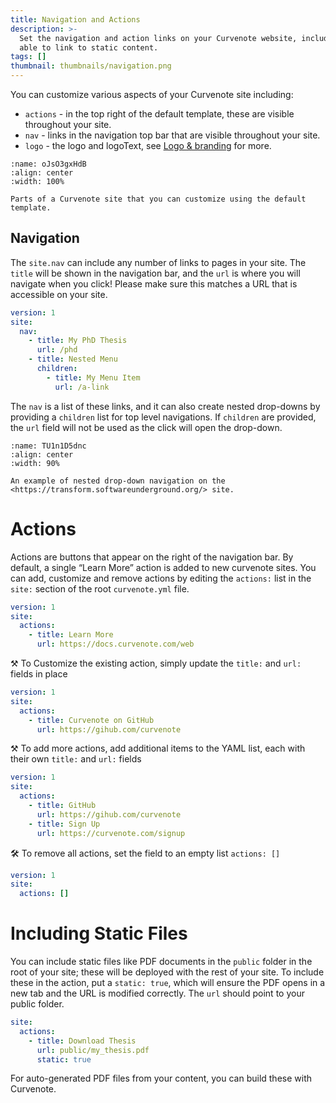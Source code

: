 ```yaml
---
title: Navigation and Actions
description: >-
  Set the navigation and action links on your Curvenote website, including being
  able to link to static content.
tags: []
thumbnail: thumbnails/navigation.png
---
```


You can customize various aspects of your Curvenote site including:

- `actions` - in the top right of the default template, these are visible throughout your site.
- `nav` - links in the navigation top bar that are visible throughout your site.
- `logo` - the logo and logoText, see [Logo & branding](./logo-and-branding.md) for more.

```{figure} images/Eh6WvY9NT46Ds4lE3OqJ-zMkH2pW99k4pjkNGDzXE-v1.png
:name: oJsO3gxHdB
:align: center
:width: 100%

Parts of a Curvenote site that you can customize using the default template.
```

## Navigation

The `site.nav` can include any number of links to pages in your site. The `title` will be shown in the navigation bar, and the `url` is where you will navigate when you click! Please make sure this matches a URL that is accessible on your site.

```yaml
version: 1
site:
  nav:
    - title: My PhD Thesis
      url: /phd
    - title: Nested Menu
      children:
        - title: My Menu Item
          url: /a-link
```

The `nav` is a list of these links, and it can also create nested drop-downs by providing a `children` list for top level navigations. If `children` are provided, the `url` field will not be used as the click will open the drop-down.

```{figure} images/Eh6WvY9NT46Ds4lE3OqJ-ANCBsdK2FJoQ0RPvbfqB-v1.png
:name: TU1n1D5dnc
:align: center
:width: 90%

An example of nested drop-down navigation on the <https://transform.softwareunderground.org/> site.
```

# Actions

Actions are buttons that appear on the right of the navigation bar. By default, a single “Learn More” action is added to new curvenote sites. You can add, customize and remove actions by editing the `actions:` list in the `site:` section of the root `curvenote.yml` file.

```yaml
version: 1
site:
  actions:
    - title: Learn More
      url: https://docs.curvenote.com/web
```

⚒️ To Customize the existing action, simply update the `title:` and `url:` fields in place

```yaml
version: 1
site:
  actions:
    - title: Curvenote on GitHub
      url: https://gihub.com/curvenote
```

⚒️ To add more actions, add additional items to the YAML list, each with their own `title:` and `url:` fields

```yaml
version: 1
site:
  actions:
    - title: GitHub
      url: https://gihub.com/curvenote
    - title: Sign Up
      url: https://curvenote.com/signup
```

🛠️ To remove all actions, set the field to an empty list `actions: []`

```yaml
version: 1
site:
  actions: []
```

# Including Static Files

You can include static files like PDF documents in the `public` folder in the root of your site; these will be deployed with the rest of your site. To include these in the action, put a `static: true`, which will ensure the PDF opens in a new tab and the URL is modified correctly. The `url` should point to your public folder.

```yaml
site:
  actions:
    - title: Download Thesis
      url: public/my_thesis.pdf
      static: true
```

For auto-generated PDF files from your content, you can build these with Curvenote.
